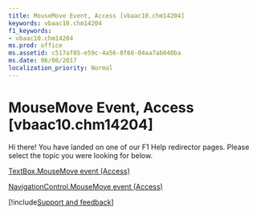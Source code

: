 ```yaml
---
title: MouseMove Event, Access [vbaac10.chm14204]
keywords: vbaac10.chm14204
f1_keywords:
- vbaac10.chm14204
ms.prod: office
ms.assetid: c517af05-e59c-4a56-8f66-04aa7ab040ba
ms.date: 06/08/2017
localization_priority: Normal
---
```



# MouseMove Event, Access [vbaac10.chm14204]

Hi there! You have landed on one of our F1 Help redirector pages. Please select the topic you were looking for below.

[TextBox.MouseMove event (Access)](https://msdn.microsoft.com/library/90d5d17b-8802-ec93-11ad-6be846bb1efe%28Office.15%29.aspx)

[NavigationControl.MouseMove event (Access)](https://msdn.microsoft.com/library/a5676866-db8b-078d-70dc-ee159c66671c%28Office.15%29.aspx)

[!include[Support and feedback](~/includes/feedback-boilerplate.md)]